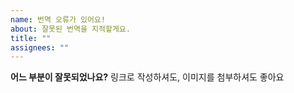 ```yaml
---
name: 번역 오류가 있어요!
about: 잘못된 번역을 지적할게요.
title: ""
assignees: ""
---
```


**어느 부분이 잘못되었나요?**
링크로 작성하셔도, 이미지를 첨부하셔도 좋아요
